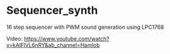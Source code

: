 # Sequencer_synth
16 step sequencer with PWM sound generation using LPC1768

Video: https://www.youtube.com/watch?v=kAlFlVL6nRY&ab_channel=Hamlob
